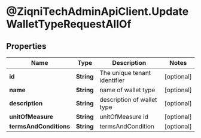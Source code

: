 # @ZiqniTechAdminApiClient.UpdateWalletTypeRequestAllOf

## Properties

Name | Type | Description | Notes
------------ | ------------- | ------------- | -------------
**id** | **String** | The unique tenant identifier | [optional] 
**name** | **String** | name of wallet type | [optional] 
**description** | **String** | description of wallet type | [optional] 
**unitOfMeasure** | **String** | unitOfMeasure id | [optional] 
**termsAndConditions** | **String** | termsAndCondition | [optional] 


